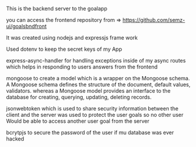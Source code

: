 
This is the backend server to the goalapp


you can access the frontend repository from => https://github.com/semz-ui/goalsbndfront

It was created using nodejs and expressjs frame work


Used dotenv to keep the secret keys of my App


express-async-handler for handling exceptions inside of my async routes which helps in responding to users answers from the frontend

mongoose to create a model which is a wrapper on the Mongoose schema. A Mongoose schema defines the structure of the document, default values, validators. whereas a Mongoose model provides an interface to the database for creating, querying, updating, deleting records.


jsonwebtoken which is used to share security information between the client and the server was used to protect the user goals so no other user Would be able to access another user goal from the server

bcrytpjs to secure the password of the user if mu database was ever hacked